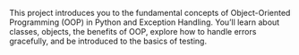 This project introduces you to the fundamental concepts of Object-Oriented Programming (OOP) in Python and Exception Handling. You’ll learn about classes, objects, the benefits of OOP, explore how to handle errors gracefully, and be introduced to the basics of testing.